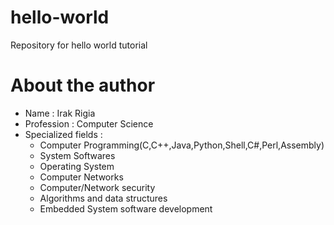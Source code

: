 # hello-world
Repository for hello world tutorial

# About the author
- Name : Irak Rigia
- Profession : Computer Science
- Specialized fields : 
  - Computer Programming(C,C++,Java,Python,Shell,C#,Perl,Assembly)
  - System Softwares
  - Operating System
  - Computer Networks
  - Computer/Network security
  - Algorithms and data structures
  - Embedded System software development
